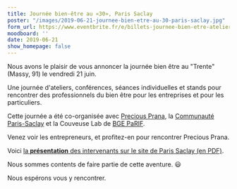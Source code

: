 ```yaml
---
title: Journée bien-être au «30», Paris Saclay
poster: "/images/2019-06-21-journee-bien-etre-au-30-paris-saclay.jpg"
form_url: https://www.eventbrite.fr/e/billets-journee-bien-etre-atelier-et-conferences-bien-etre-et-sante-au-travail-62978076121
moodboard: ''
date: 2019-06-21
show_homepage: false
---
```

Nous avons le plaisir de vous annoncer la journée bien être au "Trente" (Massy, 91) le vendredi 21 juin.

Une journée d'ateliers, conférences, séances individuelles et stands pour rencontrer des professionnels du bien être pour les entreprises et pour les particuliers.

Cette journée a été co-organisée avec [Precious Prana](https://precious-prana.com), la [Communauté Paris-Saclay](http://www.paris-saclay.com/) et la Couveuse Lab de [BGE PaRIF](http://www.bge-parif.com/sites/bge/accueil.html).

Venez voir les entrepreneurs, et profitez-en pour rencontrer Precious Prana.

Voici [la **présentation** des intervenants sur le site de Paris Saclay (en PDF)](http://www.paris-saclay.com/fileadmin/images/actualites/Presentation_intervenants_journee_bien-etre.pdf).

Nous sommes contents de faire partie de cette aventure. 😃

Nous espérons vous y rencontrer.